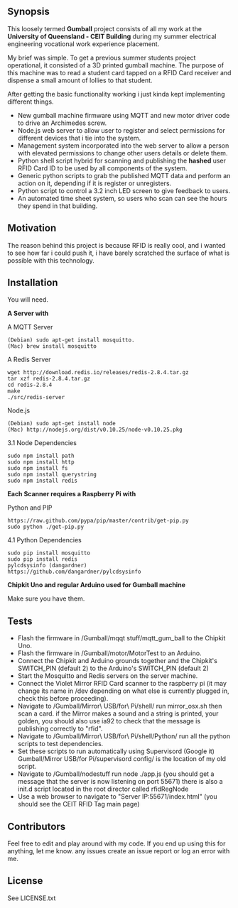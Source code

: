 ## Synopsis

This loosely termed **Gumball** project consists of all my work at the **University of Queensland - CEIT Building** during my summer electrical engineering vocational work experience placement.

My brief was simple. To get a previous summer students project operational, it consisted of a 3D printed gumball machine. The purpose of this machine was to read a student card tapped on a RFID Card receiver and dispense a small amount of lollies to that student.

After getting the basic functionality working i just kinda kept implementing different things.

- New gumball machine firmware using MQTT and new motor driver code to drive an Archimedes screw.
- Node.js web server to allow user to register and select permissions for different devices that i tie into the system.
- Management system incorporated into the web server to allow a person with elevated permissions to change other users details or delete them.
- Python shell script hybrid for scanning and publishing the **hashed** user RFID Card ID to be used by all components of the system.
- Generic python scripts to grab the published MQTT data and perform an action on it, depending if it is register or unregisters.
- Python script to control a 3.2 inch LED screen to give feedback to users.
- An automated time sheet system, so users who scan can see the hours they spend in that building.

## Motivation

The reason behind this project is because RFID is really cool, and i wanted to see how far i could push it, i have barely scratched the surface of what is possible with this technology. 

## Installation

You will need.

**A Server with**

A MQTT Server
```
(Debian) sudo apt-get install mosquitto.
(Mac) brew install mosquitto
```

A Redis Server
```
wget http://download.redis.io/releases/redis-2.8.4.tar.gz
tar xzf redis-2.8.4.tar.gz
cd redis-2.8.4
make
./src/redis-server
```

Node.js
```
(Debian) sudo apt-get install node
(Mac) http://nodejs.org/dist/v0.10.25/node-v0.10.25.pkg
```

3.1 Node Dependencies
```
sudo npm install path
sudo npm install http
sudo npm install fs
sudo npm install querystring
sudo npm install redis
```

**Each Scanner requires a Raspberry Pi with**

Python and PIP
```
https://raw.github.com/pypa/pip/master/contrib/get-pip.py
sudo python ./get-pip.py
```

4.1 Python Dependencies
```
sudo pip install mosquitto
sudo pip install redis
pylcdsysinfo (dangardner)
https://github.com/dangardner/pylcdsysinfo
```

**Chipkit Uno and regular Arduino used for Gumball machine**

Make sure you have them.

## Tests

- Flash the firmware in /Gumball/mqqt stuff/mqtt_gum_ball to the Chipkit Uno.
- Flash the firmware in /Gumball/motor/MotorTest to an Arduino.
- Connect the Chipkit and Arduino grounds together and the Chipkit's SWITCH_PIN (default 2) to the Arduino's SWITCH_PIN (default 2) 
- Start the Mosquitto and Redis servers on the server machine.
- Connect the Violet Mirror RFID Card scanner to the raspberry pi (it may change its name in /dev depending on what else is currently plugged in, check this before proceeding).
- Navigate to /Gumball/Mirror\ USB/for\ Pi/shell/ run mirror_osx.sh then scan a card. if the Mirror makes a sound and a string is printed, your golden, you should also use ia92 to check that the message is publishing correctly to "rfid".
- Navigate to /Gumball/Mirror\ USB/for\ Pi/shell/Python/ run all the python scripts to test dependencies.
- Set these scripts to run automatically using Supervisord (Google it) Gumball/Mirror USB/for Pi/supervisord config/ is the location of my old script.
- Navigate to /Gumball/nodestuff run node ./app.js (you should get a message that the server is now listening on port 55671) there is also a init.d script located in the root director called rfidRegNode
- Use a web browser to navigate to "Server IP:55671/index.html" (you should see the CEIT RFID Tag main page)

## Contributors

Feel free to edit and play around with my code. If you end up using this for anything, let me know. any issues create an issue report or log an error with me.

## License

See LICENSE.txt